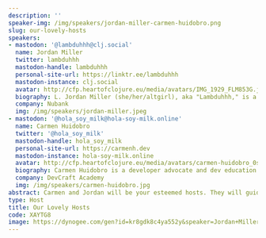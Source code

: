 ```yaml
---
description: ''
speaker-img: /img/speakers/jordan-miller-carmen-huidobro.png
slug: our-lovely-hosts
speakers:
- mastodon: '@lambduhhh@clj.social'
  name: Jordan Miller
  twitter: lambduhhh
  mastodon-handle: lambduhhh
  personal-site-url: https://linktr.ee/lambduhhh
  mastodon-instance: clj.social
  avatar: http://cfp.heartofclojure.eu/media/avatars/IMG_1929_FLM853G.jpeg
  biography: L. Jordan Miller (she/her/altgirl), aka "Lambduhhh," is a powerful punch of positivity, curiosity and creative energy. Besides being a whole vibe she’s a Staff Software Engineer at Nubank, Datomic Developer Advocate and producer//host of Lost In Lambduhhs podcast. Passionate about people, programming and pedagogy she’s a conference speaker, host, organizer, and reviewer for events such as Heart of Clojure, StrangeLoop, Re:clojure, and Clojure Conj. Motivated by the extraordinary transformations gained through her own self directed learning journey, she’s most proud of the positive impacts she’s made co-founding the learning and mentorship group Clojure Camp. Based in St. Pete, FL she enjoys quad skating, dancing with fire and contributing to experiential arts and music events (particularly electronic music productions) through her aerial and cirque performance company, Spinscript Synergies.
  company: Nubank
  img: /img/speakers/jordan-miller.jpeg
- mastodon: '@hola_soy_milk@hola-soy-milk.online'
  name: Carmen Huidobro
  twitter: '@hola_soy_milk'
  mastodon-handle: hola_soy_milk
  personal-site-url: https://carmenh.dev
  mastodon-instance: hola-soy-milk.online
  avatar: http://cfp.heartofclojure.eu/media/avatars/carmen-huidobro_0sL04NN.jpg
  biography: Carmen Huidobro is a developer advocate and dev education enthusiast. She thrives on lifting others up in their tech careers and loves a good CSS challenge. Always excited to talk about teaching tech, especialmente en Español, oder auf Deutsch.
  company: DevCraft Academy
  img: /img/speakers/carmen-huidobro.jpg
abstract: Carmen and Jordan will be your esteemed hosts. They will guide you through your Heart of Clojure journey, warm up the crowd, and make sure speakers get the introduction they deserve.
type: Host
title: Our Lovely Hosts
code: XAYTG8
image: https://dynogee.com/gen?id=kr8gdk8c4ya552y&speaker=Jordan+Miller+%28Nubank%29%2C+Carmen+Huidobro+%28DevCraft+Academy%29&title=Our+Lovely+Hosts&type=Host&img=https%3A//2024.heartofclojure.eu/img/speakers/jordan-miller-carmen-huidobro.png%3Fv%3D1725346190763
---
```

